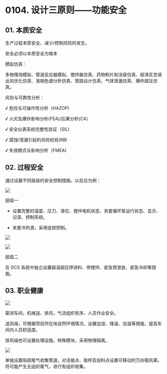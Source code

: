 # 0104. 设计三原则——功能安全

## 01. 本质安全

生产过程本质安全、减少/控制风险的发生。

安全必须以本质安全为根本

模拟仿真：

多物理场模拟、管道反应器模拟、搅拌器仿真、药物制片和涂层仿真、超净区空调出风优化仿真、液相色谱分析仿真、管路设计仿真、气体泄漏仿真、爆炸超压仿真。

风险与可靠性分析：

√ 危险与可操作性分析（HAZOP)

√ 火灾及爆炸影响分析(FEA)/后果分析(CA）

√ 安全仪表系统完整性验证（SIL)

√ 腐蚀/泄漏引起的风险检验(RBI

√ 失效模式与影响分析（FMEA)

## 02. 过程安全

通过设置不同层级的安全控制措施。以反应为例：

![](https://raw.githubusercontent.com/dalong0514/selfstudy/master/图片链接/化工设计/2019034.PNG)

层级一

- 设置完整的温度、压力、液位、搅拌电机状态、夹套循环泵运行状态、显示、记录、控制系统。

- 夹套冷热源，采用连锁控制。

![](https://raw.githubusercontent.com/dalong0514/selfstudy/master/图片链接/化工设计/2019035.PNG)

![](https://raw.githubusercontent.com/dalong0514/selfstudy/master/图片链接/化工设计/2019036.PNG)

层级二

在 DCS 系统中独立设置超温超压停进料、停搅拌、紧急预泄放、紧急冷却等措施。

## 03. 职业健康

![](https://raw.githubusercontent.com/dalong0514/selfstudy/master/图片链接/化工设计/2019037.PNG)

密闭车间，机械送、排风，气流组织有序，人员作业安全。

送风端，可根据项目所在地自然环境情况，设置加湿、降温、加温等措施，提高车间内人员舒适度。

排风端也可设置处理设施。特殊模块，采用物理隔离。

![](https://raw.githubusercontent.com/dalong0514/selfstudy/master/图片链接/化工设计/2019038.PNG)

单独设置局部尾气收集管道。对活接点、取样及投料点设置可移动的万向吸风罩。将可能产生无组织尾气，进行有组织收集。

